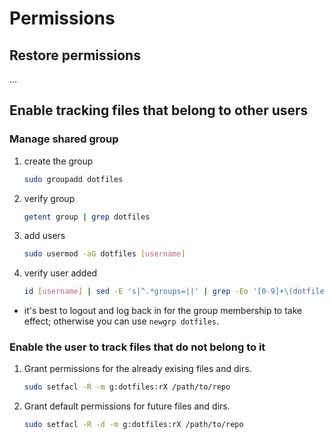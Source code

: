 # Permissions

## Restore permissions

...

## Enable tracking files that belong to other users

### Manage shared group

1. create the group

    ```bash
    sudo groupadd dotfiles
    ```

2. verify group

    ```bash
    getent group | grep dotfiles
    ```

3. add users

    ```bash
    sudo usermod -aG dotfiles [username]
    ```

4. verify user added

    ```bash
    id [username] | sed -E 's|^.*groups=||' | grep -Eo '[0-9]+\(dotfiles\)'
    ```

* it's best to logout and log back in for the group membership to take effect;
otherwise you can use `newgrp dotfiles`.

### Enable the user to track files that do not belong to it

1. Grant permissions for the already exising files and dirs.

    ```bash
    sudo setfacl -R -m g:dotfiles:rX /path/to/repo
    ```

2. Grant default permissions for future files and dirs.

    ```bash
    sudo setfacl -R -d -m g:dotfiles:rX /path/to/repo
    ```
